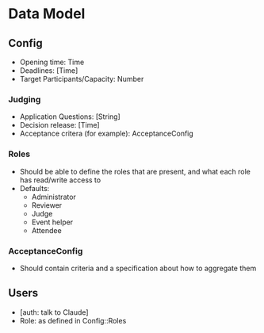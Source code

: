 # Data Model

## Config
- Opening time: Time
- Deadlines: [Time]
- Target Participants/Capacity: Number

### Judging
- Application Questions: [String]
- Decision release: [Time]
- Acceptance critera (for example): AcceptanceConfig

### Roles
- Should be able to define the roles that are present, and what each role has
  read/write access to
- Defaults:
  - Administrator
  - Reviewer
  - Judge
  - Event helper
  - Attendee

### AcceptanceConfig
- Should contain criteria and a specification about how to aggregate them

## Users
- [auth: talk to Claude]
- Role: as defined in Config::Roles



